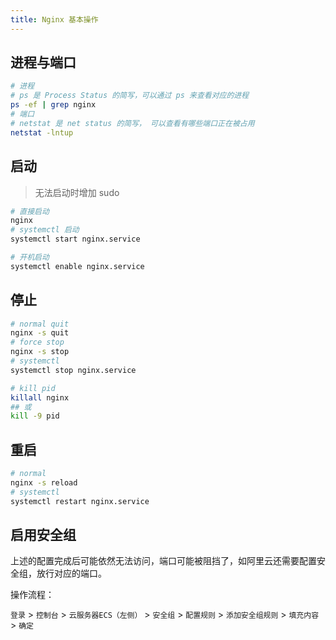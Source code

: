 ```yaml
---
title: Nginx 基本操作
---
```


## 进程与端口

```bash
# 进程
# ps 是 Process Status 的简写，可以通过 ps 来查看对应的进程
ps -ef | grep nginx
# 端口
# netstat 是 net status 的简写， 可以查看有哪些端口正在被占用
netstat -lntup
```

  


## 启动

> 无法启动时增加 sudo

```bash
# 直接启动
nginx
# systemctl 启动
systemctl start nginx.service

# 开机启动
systemctl enable nginx.service
```



## 停止

```bash
# normal quit
nginx -s quit
# force stop
nginx -s stop
# systemctl
systemctl stop nginx.service

# kill pid
killall nginx
## 或
kill -9 pid
```



## 重启

```bash
# normal
nginx -s reload
# systemctl
systemctl restart nginx.service
```



## 启用安全组

上述的配置完成后可能依然无法访问，端口可能被阻挡了，如阿里云还需要配置安全组，放行对应的端口。

操作流程：

`登录` > `控制台` > `云服务器ECS（左侧）` > `安全组` > `配置规则` > `添加安全组规则` > `填充内容` > `确定`